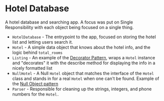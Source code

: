 # Hotel Database

A hotel database and searching app. A focus was put on Single Responsibility
with each object being focused on a single thing.

- `HotelDatabase` - The entrypoint to the app, focused on storing the hotel
  list and letting users search it.
- `Hotel` - A simple data object that knows about the hotel info, and the
  logic behind `total_rooms`
- `Listing` - An example of the [Decorator Pattern][], wraps a `Hotel`
  instance and "decorates" it with the describe method for displaying the info
in a nicely formatted list
- `NullHotel` - A Null `Hotel` object that matches the interface of the
  `Hotel` class and stands in for a real `Hotel` when one can't be found.
Example of the [Null Object pattern][]
- `Parser` - Responsible for cleaning up the strings, integers, and phone
  numbers for the `Hotel.`

[Decorator Pattern]: http://en.wikipedia.org/wiki/Decorator_pattern
[Null Object pattern]: http://en.wikipedia.org/wiki/Null_Object_pattern
